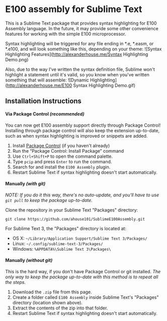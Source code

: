# E100 assembly for Sublime Text
This is a Sublime Text package that provides syntax highlighting for E100 Assembly language. In the future, it may provide some other convenience features for working with the simple E100 microprocessor. 

Syntax highlighting will be triggered for any file ending in *.e, *.easm, or *.e100, and will look something like this, depending on your theme:
![Syntax Highlighting Features](http://alexanderhouse.me/Syntax Highlighting Demo.png)

Also, due to the way I've written the syntax definition file, Sublime won't highlight a statement until it's valid, so you know when you've written something that will assemble:
![Dynamic Highlighting](http://alexanderhouse.me/E100 Syntax Highlighting Demo.gif)

## Installation Instructions
#### Via Package Control *(recommended)*
You can now get E100 assembly support directly through Package Control! Installing through package control will also keep the extension up-to-date, such as when syntax highlighting is improved or snippets are added.

1. Install [Package Control](https://sublime.wbond.net/installation) (if you haven't already)
2. Run the “Package Control: Install Package” command 
  1. Use `Ctrl+Shift+P` to open the command palette.
  2. Type `pcip` and press `Enter` to run the command.
3. Search for and install the `E100 Assembly` plugin.
4. Restart Sublime Text if syntax highlighting doesn't start automatically.

#### Manually *(with git)*
*NOTE: If you do it this way, there's no auto-update, and you'll have to use `git pull` to keep the package up-to-date.*

Clone the repository in your Sublime Text "Packages" directory:

    git clone https://github.com/ahouse101/SublimeE100Assembly.git

For Sublime Text 3, the "Packages" directory is located at:

* OS X: `~/Library/Application Support/Sublime Text 3/Packages/`
* Linux: `~/.config/sublime-text-3/Packages/`
* Windows: `%APPDATA%\Sublime Text 3\Packages\`


#### Manually *(without git)*
This is the hard way, if you don't have Package Control or git installed. *The only way to keep the package up-to-date with this method is to repeat all the steps.*

1. Download the `.zip` file from this page. 
2. Create a folder called `E100 Assembly` inside Sublime Text's "Packages" directory (location shown above).
3. Extract the contents of the zip into that folder.
4. Restart Sublime Text if syntax highlighting doesn't start automatically. 
